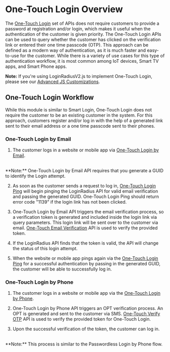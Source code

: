 One-Touch Login Overview
=====

The [One-Touch Login](/platform-features-overview/registration-services/one-touch-login) set of APIs does not require customers to provide a password at registration and/or login, which makes it useful when the authentication of the customer is given priority. The One-Touch Login APIs can be used to query whether the customer has clicked on the verification link or entered their one time passcode (OTP). This approach can be defined as a modern way of authentication, as it is much faster and easy-to-use for the customer. While there is a variety of use cases for this type of authentication workflow, it is most common among IoT devices, Smart TV apps, and Smart Phone apps.

**Note:** If you're using LoginRadiusV2.js to implement One-Touch Login, please see our [Advanced JS Customizations](/api/v2/deployment/js-libraries/advanced-js-customizations).

## One-Touch Login Workflow

While this module is similar to Smart Login, One-Touch Login does not require the customer to be an existing customer in the system. For this approach, customers register and/or log in with the help of a generated link sent to their email address or a one time passcode sent to their phones. 

### **One-Touch Login by Email**

1. The customer logs in a website or mobile app via [One-Touch Login by Email](/api/v2/customer-identity-api/one-touch-login/one-touch-login-by-email-captcha).
<br>
**Note:** One-Touch Login by Email API requires that you generate a GUID to identify the Login attempt.

2. As soon as the customer sends a request to log in, [One-Touch Login Ping](/api/v2/customer-identity-api/one-touch-login/one-touch-login-ping) will begin pinging the LoginRadius API for valid email verification and passing the generated GUID. One-Touch Login Ping should return error code "1139" if the login link has not been clicked.

3. One-Touch Login by Email API triggers the email verification process, so a verification token is generated and included inside the login link via query parameters. This login link will be sent over to the customer via email. [One-Touch Email Verification](/api/v2/customer-identity-api/one-touch-login/one-touch-email-verification) API is used to verify the provided token.

4. If the LoginRadius API finds that the token is valid, the API will change the status of this login attempt.
 
5. When the website or mobile app pings again via the [One-Touch Login Ping](/api/v2/customer-identity-api/one-touch-login/one-touch-login-ping) for a successful authentication by passing in the generated GUID, the customer will be able to successfully log in.

### **One-Touch Login by Phone**

1. The customer logs in a website or mobile app via the [One-Touch Login by Phone](/api/v2/customer-identity-api/one-touch-login/one-touch-login-by-phone-captcha).
 
2. One-Touch Login by Phone API triggers an OPT verification process. An OPT is generated and sent to the customer via SMS. [One-Touch Verify OTP](/api/v2/one-touch/one-touch-verify-otp) API is used to verify the provided token for One-Touch Login.

3. Upon the successful verification of the token, the customer can log in.
<br>
**Note:** This process is similar to the Passwordless Login by Phone flow.
